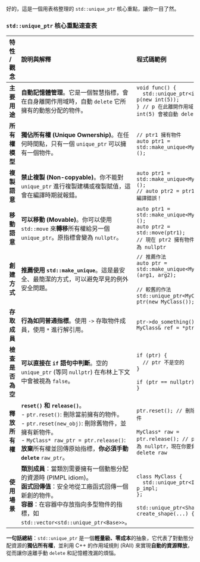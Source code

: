 好的，這是一個用表格整理的 `std::unique_ptr` 核心重點，讓你一目了然。

### `std::unique_ptr` 核心重點速查表

| 特性 / 觀念 | 說明與解釋 | 程式碼範例 |
| :--- | :--- | :--- |
| **主要用途** | **自動記憶體管理**。它是一個智慧指標，會在自身離開作用域時，自動 `delete` 它所擁有的動態分配的物件。 | `void func() {`<br/>`  std::unique_ptr<int> p(new int(5));`<br/>`} // p 在此離開作用域，new int(5) 會被自動 delete` |
| **所有權模型** | **獨佔所有權 (Unique Ownership)**。在任何時間點，只有一個 `unique_ptr` 可以擁有一個物件。 | `// ptr1 擁有物件`<br/>`auto ptr1 = std::make_unique<MyClass>();` |
| **複製語意** | **禁止複製 (Non-copyable)**。你不能對 `unique_ptr` 進行複製建構或複製賦值，這會在編譯時期就報錯。 | `auto ptr1 = std::make_unique<MyClass>();`<br/>`// auto ptr2 = ptr1;  // 編譯錯誤！` |
| **移動語意** | **可以移動 (Movable)**。你可以使用 `std::move` 來**轉移**所有權給另一個 `unique_ptr`。原指標會變為 `nullptr`。 | `auto ptr1 = std::make_unique<MyClass>();`<br/>`auto ptr2 = std::move(ptr1);`<br/>`// 現在 ptr2 擁有物件, ptr1 為 nullptr` |
| **創建方式** | **推薦使用 `std::make_unique`**。這是最安全、最簡潔的方式，可以避免罕見的例外安全問題。 | `// 推薦作法`<br/>`auto ptr = std::make_unique<MyClass>(arg1, arg2);`<br/><br/>`// 較舊的作法`<br/>`std::unique_ptr<MyClass> ptr(new MyClass());` |
| **存取成員** | **行為如同普通指標**。使用 `->` 存取物件成員，使用 `*` 進行解引用。 | `ptr->do_something();`<br/>`MyClass& ref = *ptr;` |
| **檢查是否為空** | **可以直接在 `if` 語句中判斷**。空的 `unique_ptr` (等同 `nullptr`) 在布林上下文中會被視為 `false`。 | `if (ptr) {`<br/>`  // ptr 不是空的`<br/>`}`<br/><br/>`if (ptr == nullptr) { ... }` |
| **釋放所有權** | **`reset()` 和 `release()`**。<br/>- `ptr.reset()`: 刪除當前擁有的物件。<br/>- `ptr.reset(new_obj)`: 刪除舊物件，並擁有新物件。<br/>- `MyClass* raw_ptr = ptr.release()`: **放棄**所有權並回傳原始指標，**你必須手動 `delete`** `raw_ptr`。 | `ptr.reset(); // 刪除所指物件`<br/><br/>`MyClass* raw = ptr.release(); // ptr 變為 nullptr，現在你要負責 delete raw` |
| **使用場景** | **類別成員**：當類別需要擁有一個動態分配的資源時 (PIMPL idiom)。<br/>**函式回傳值**：安全地從工廠函式回傳一個新創的物件。<br/>**容器**：在容器中存放指向多型物件的指標，如 `std::vector<std::unique_ptr<Base>>`。 | `class MyClass {`<br/>`  std::unique_ptr<Impl> p_impl;`<br/>`};`<br/><br/>`std::unique_ptr<Shape> create_shape(...) { ... }` |

**一句話總結**：`std::unique_ptr` 是一個**輕量級、零成本**的抽象，它代表了對動態分配資源的**獨佔所有權**，並利用 C++ 的作用域規則 (RAII) 來實現**自動的資源釋放**，從而讓你遠離手動 `delete` 和記憶體洩漏的煩惱。